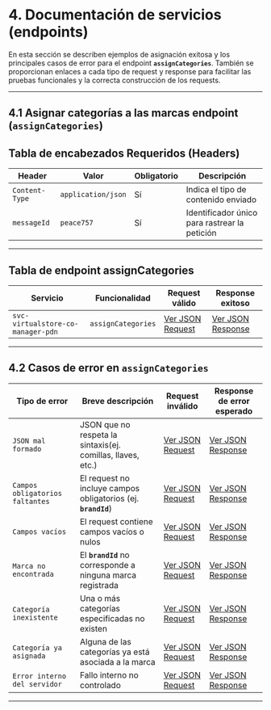 # 4. Documentación de servicios (endpoints)

En esta sección se describen ejemplos de asignación exitosa y los principales casos de error para el endpoint **`assignCategories`**. También se proporcionan enlaces a cada tipo de request y response para facilitar las pruebas funcionales y la correcta construcción de los requests.

---

## 4.1 Asignar categorías a las marcas endpoint (`assignCategories`)

## Tabla de encabezados Requeridos (Headers)

| **Header**     | **Valor**          | **Obligatorio** | **Descripción**                               |
| -------------- | ------------------ | --------------- | --------------------------------------------- |
| `Content-Type` | `application/json` | Sí              | Indica el tipo de contenido enviado           |
| `messageId`    | `peace757`         | Sí              | Identificador único para rastrear la petición |

---

<a name="table-assign-categories"></a>

## Tabla de endpoint assignCategories

| **Servicio**                       | **Funcionalidad**  | **Request válido**                                                                              | **Response exitoso**                                                                              |
| ---------------------------------- | ------------------ | ----------------------------------------------------------------------------------------------- | ------------------------------------------------------------------------------------------------- |
| `svc-virtualstore-co-manager-pdn ` | `assignCategories` | [Ver JSON Request](service-documentation-json-r-r-assign-category.md#request-assign-categories) | [Ver JSON Response](service-documentation-json-r-r-assign-category.md#response-assign-categories) |

---

<a name="table-error-assign-categories"></a>

## 4.2 Casos de error en `assignCategories`

| **Tipo de error**               | **Breve descripción**                                         | **Request inválido**                                                                                                            | **Response de error esperado**                                                                                                    |
| ------------------------------- | ------------------------------------------------------------- | ------------------------------------------------------------------------------------------------------------------------------- | --------------------------------------------------------------------------------------------------------------------------------- |
| `JSON mal formado`              | JSON que no respeta la sintaxis(ej. comillas, llaves, etc.)   | [Ver JSON Request](service-documentation-json-error-assign-category.md#request-json-mal-formado-assign-categories)              | [Ver JSON Response](service-documentation-json-error-assign-category.md#response-json-mal-formado-assign-categories)              |
| `Campos obligatorios faltantes` | El request no incluye campos obligatorios (ej. **`brandId`**) | [Ver JSON Request](service-documentation-json-error-assign-category.md#request-campos-obligatorios-faltantes-assign-categories) | [Ver JSON Response](service-documentation-json-error-assign-category.md#response-campos-obligatorios-faltantes-assign-categories) |
| `Campos vacíos`                 | El request contiene campos vacíos o nulos                     | [Ver JSON Request](service-documentation-json-error-assign-category.md#request-campos-vacíos-assign-categories)                 | [Ver JSON Response](service-documentation-json-error-assign-category.md#response-campos-vacíos-assign-categories)                 |
| `Marca no encontrada`           | El **`brandId`** no corresponde a ninguna marca registrada    | [Ver JSON Request](service-documentation-json-error-assign-category.md#request-marca-no-encontrada-assign-categories)           | [Ver JSON Response](service-documentation-json-error-assign-category.md#response-marca-no-encontrada-assign-categories)           |
| `Categoría inexistente`         | Una o más categorías especificadas no existen                 | [Ver JSON Request](service-documentation-json-error-assign-category.md#request-categoría-inexistente-assign-categories)         | [Ver JSON Response](service-documentation-json-error-assign-category.md#response-categoría-inexistente-assign-categories)         |
| `Categoría ya asignada`         | Alguna de las categorías ya está asociada a la marca          | [Ver JSON Request](service-documentation-json-error-assign-category.md#request-categoría-ya-asignada-assign-categories)         | [Ver JSON Response](service-documentation-json-error-assign-category.md#response-categoría-ya-asignada-assign-categories)         |
| `Error interno del servidor`    | Fallo interno no controlado                                   | [Ver JSON Request](service-documentation-json-error-assign-category.md#request-error-interno-assign-categories)                 | [Ver JSON Response](service-documentation-json-error-assign-category.md#response-error-interno-assign-categories)                 |

---
